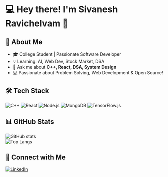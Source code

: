 # 💻 Hey there! I'm Sivanesh Ravichelvam 👋  

## 🚀 About Me
- 🎓 College Student | Passionate Software Developer  
- 💡 Learning: AI, Web Dev, Stock Market, DSA    
- 💬 Ask me about **C++, React, DSA, System Design**  
- 💻 Passionate about Problem Solving, Web Development & Open Source!
  
## 🛠 Tech Stack
![C++](https://img.shields.io/badge/-C++-00599C?style=flat&logo=cplusplus&logoColor=white)
![React](https://img.shields.io/badge/-React-61DAFB?style=flat&logo=react&logoColor=white)
![Node.js](https://img.shields.io/badge/-Node.js-339933?style=flat&logo=node.js&logoColor=white)
![MongoDB](https://img.shields.io/badge/-MongoDB-4EA94B?style=flat&logo=mongodb&logoColor=white)
![TensorFlow.js](https://img.shields.io/badge/-TensorFlow.js-FF6F00?style=flat&logo=tensorflow&logoColor=white)

## 📊 GitHub Stats  
![GitHub stats](https://github-readme-stats.vercel.app/api?username=sivanesh10&show_icons=true&theme=dark)  
![Top Langs](https://github-readme-stats.vercel.app/api/top-langs/?username=sivanesh10&layout=compact)  

## 🔗 Connect with Me  
[![LinkedIn](https://img.shields.io/badge/-LinkedIn-0077B5?style=flat&logo=linkedin&logoColor=white)](https://www.linkedin.com/in/sivanesh10/)
